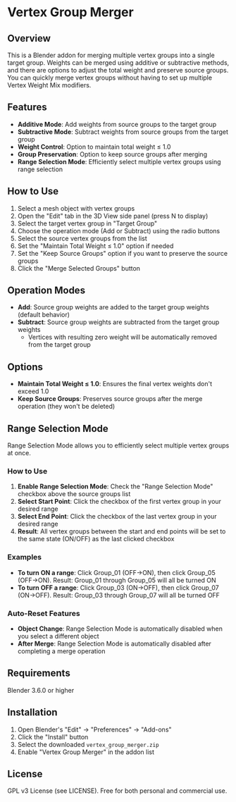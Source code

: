 # Vertex Group Merger
## Overview
This is a Blender addon for merging multiple vertex groups into a single target group. Weights can be merged using additive or subtractive methods, and there are options to adjust the total weight and preserve source groups.  
You can quickly merge vertex groups without having to set up multiple Vertex Weight Mix modifiers.

## Features
- **Additive Mode**: Add weights from source groups to the target group
- **Subtractive Mode**: Subtract weights from source groups from the target group
- **Weight Control**: Option to maintain total weight ≤ 1.0
- **Group Preservation**: Option to keep source groups after merging
- **Range Selection Mode**: Efficiently select multiple vertex groups using range selection

## How to Use
1. Select a mesh object with vertex groups
2. Open the "Edit" tab in the 3D View side panel (press N to display)
3. Select the target vertex group in "Target Group"
4. Choose the operation mode (Add or Subtract) using the radio buttons
5. Select the source vertex groups from the list
6. Set the "Maintain Total Weight ≤ 1.0" option if needed
7. Set the "Keep Source Groups" option if you want to preserve the source groups
8. Click the "Merge Selected Groups" button

## Operation Modes
- **Add**: Source group weights are added to the target group weights (default behavior)
- **Subtract**: Source group weights are subtracted from the target group weights
  - Vertices with resulting zero weight will be automatically removed from the target group

## Options
- **Maintain Total Weight ≤ 1.0**: Ensures the final vertex weights don't exceed 1.0
- **Keep Source Groups**: Preserves source groups after the merge operation (they won't be deleted)

## Range Selection Mode
Range Selection Mode allows you to efficiently select multiple vertex groups at once.

### How to Use
1. **Enable Range Selection Mode**: Check the "Range Selection Mode" checkbox above the source groups list
2. **Select Start Point**: Click the checkbox of the first vertex group in your desired range
3. **Select End Point**: Click the checkbox of the last vertex group in your desired range
4. **Result**: All vertex groups between the start and end points will be set to the same state (ON/OFF) as the last clicked checkbox

### Examples
- **To turn ON a range**: Click Group_01 (OFF→ON), then click Group_05 (OFF→ON). Result: Group_01 through Group_05 will all be turned ON
- **To turn OFF a range**: Click Group_03 (ON→OFF), then click Group_07 (ON→OFF). Result: Group_03 through Group_07 will all be turned OFF

### Auto-Reset Features
- **Object Change**: Range Selection Mode is automatically disabled when you select a different object
- **After Merge**: Range Selection Mode is automatically disabled after completing a merge operation

## Requirements
Blender 3.6.0 or higher

## Installation
1. Open Blender's "Edit" → "Preferences" → "Add-ons"
2. Click the "Install" button
3. Select the downloaded `vertex_group_merger.zip`
4. Enable "Vertex Group Merger" in the addon list

## License
GPL v3 License (see LICENSE). Free for both personal and commercial use.